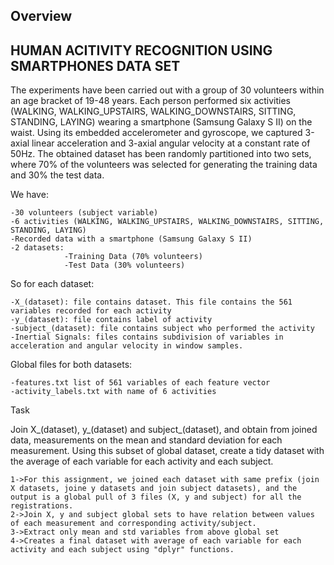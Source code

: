 ## Overview

## HUMAN ACITIVITY RECOGNITION USING SMARTPHONES DATA SET

The experiments have been carried out with a group of 30 volunteers within an age bracket of 19-48 years. Each person performed six activities (WALKING, WALKING_UPSTAIRS, WALKING_DOWNSTAIRS, SITTING, STANDING, LAYING) wearing a smartphone (Samsung Galaxy S II) on the waist. Using its embedded accelerometer and gyroscope, we captured 3-axial linear acceleration and 3-axial angular velocity at a constant rate of 50Hz. The obtained dataset has been randomly partitioned into two sets, where 70% of the volunteers was selected for generating the training data and 30% the test data.


We have:

	-30 volunteers (subject variable)
	-6 activities (WALKING, WALKING_UPSTAIRS, WALKING_DOWNSTAIRS, SITTING, STANDING, LAYING)
	-Recorded data with a smartphone (Samsung Galaxy S II)
	-2 datasets: 
				-Training Data (70% volunteers)
				-Test Data (30% volunteers)

So for each dataset:

	-X_(dataset): file contains dataset. This file contains the 561 variables recorded for each activity
	-y_(dataset): file contains label of activity
	-subject_(dataset): file contains subject who performed the activity
	-Inertial Signals: files contains subdivision of variables in acceleration and angular velocity in window samples.

Global files for both datasets:

	-features.txt list of 561 variables of each feature vector
	-activity_labels.txt with name of 6 activities


Task

Join X_(dataset), y_(dataset) and subject_(dataset), and obtain from joined data, measurements on the mean and standard deviation for each measurement. Using this subset of global dataset, create a tidy dataset with the average of each variable for each activity and each subject.

	1->For this assignment, we joined each dataset with same prefix (join X datasets, joine y datasets and join subject datasets), and the output is a global pull of 3 files (X, y and subject) for all the registrations.
	2->Join X, y and subject global sets to have relation between values of each measurement and corresponding activity/subject.
	3->Extract only mean and std variables from above global set
	4->Creates a final dataset with average of each variable for each activity and each subject using "dplyr" functions.

